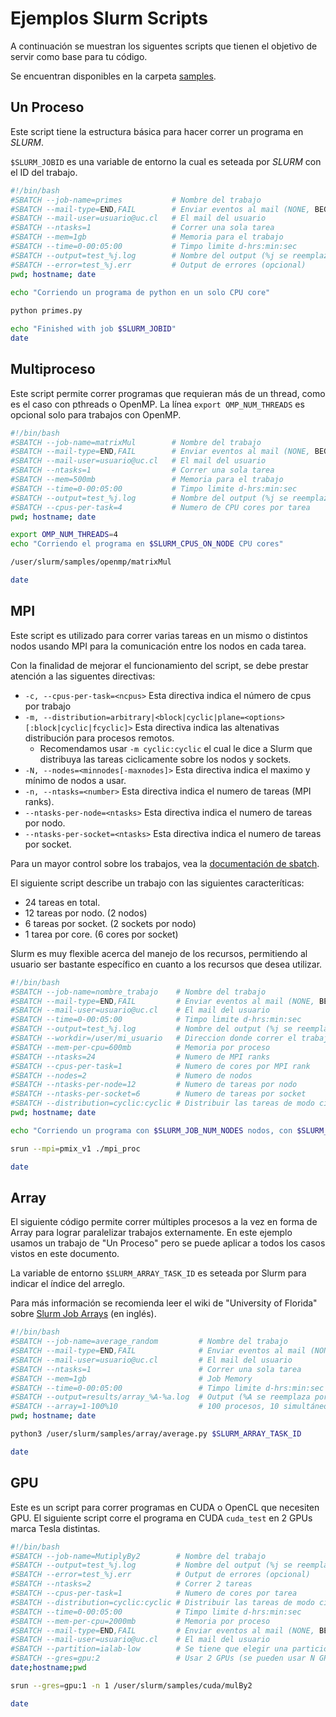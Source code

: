 # Ejemplos Slurm Scripts
A continuación se muestran los siguentes scripts que tienen el objetivo de servir como base para tu código.

Se encuentran disponibles en la carpeta  [samples](/doc/samples).

## Un Proceso
Este script tiene la estructura básica para hacer correr un programa en *SLURM*.

`$SLURM_JOBID` es una variable de entorno la cual es seteada por *SLURM* con el ID del trabajo.

```bash
#!/bin/bash
#SBATCH --job-name=primes           # Nombre del trabajo
#SBATCH --mail-type=END,FAIL        # Enviar eventos al mail (NONE, BEGIN, END, FAIL, ALL)
#SBATCH --mail-user=usuario@uc.cl   # El mail del usuario
#SBATCH --ntasks=1                  # Correr una sola tarea
#SBATCH --mem=1gb                   # Memoria para el trabajo
#SBATCH --time=0-00:05:00           # Timpo limite d-hrs:min:sec
#SBATCH --output=test_%j.log        # Nombre del output (%j se reemplaza por el ID del trabajo)
#SBATCH --error=test_%j.err         # Output de errores (opcional)
pwd; hostname; date
 
echo "Corriendo un programa de python en un solo CPU core"

python primes.py

echo "Finished with job $SLURM_JOBID"
date
```

## Multiproceso

Este script permite correr programas que requieran más de un thread, como es el caso con pthreads o OpenMP. La línea `export OMP_NUM_THREADS` es opcional solo para trabajos con OpenMP.

```bash
#!/bin/bash
#SBATCH --job-name=matrixMul        # Nombre del trabajo
#SBATCH --mail-type=END,FAIL        # Enviar eventos al mail (NONE, BEGIN, END, FAIL, ALL)
#SBATCH --mail-user=usuario@uc.cl   # El mail del usuario
#SBATCH --ntasks=1                  # Correr una sola tarea
#SBATCH --mem=500mb                 # Memoria para el trabajo
#SBATCH --time=0-00:05:00           # Timpo limite d-hrs:min:sec
#SBATCH --output=test_%j.log        # Nombre del output (%j se reemplaza por el ID del trabajo)
#SBATCH --cpus-per-task=4           # Numero de CPU cores por tarea
pwd; hostname; date

export OMP_NUM_THREADS=4
echo "Corriendo el programa en $SLURM_CPUS_ON_NODE CPU cores"

/user/slurm/samples/openmp/matrixMul

date
```

## MPI
Este script es utilizado para correr varias tareas en un mismo o distintos nodos usando MPI para la comunicación entre los nodos en cada tarea.

Con la finalidad de mejorar el funcionamiento del script, se debe prestar atención a las siguentes directivas:

* `-c, --cpus-per-task=<ncpus>` Esta directiva indica el número de cpus por trabajo
* `-m, --distribution=arbitrary|<block|cyclic|plane=<options>[:block|cyclic|fcyclic]>` Esta directiva indica las altenativas distribución para procesos remotos.
    * Recomendamos usar `-m cyclic:cyclic`  el cual le dice a Slurm que distribuya las tareas ciclicamente sobre los nodos y sockets.
* `-N, --nodes=<minnodes[-maxnodes]>` Esta directiva indica el maximo y mínimo de nodos a usar.
* `-n, --ntasks=<number>` Esta directiva indica el numero de tareas (MPI ranks).
* `--ntasks-per-node=<ntasks>` Esta directiva indica el numero de tareas por nodo.
* `--ntasks-per-socket=<ntasks>` Esta directiva indica el numero de tareas por socket.

Para un mayor control sobre los trabajos, vea la [documentación de sbatch](slurm.schedmd.com/sbatch.html).

El siguiente script describe un trabajo con las siguientes caracteríticas:
* 24 tareas en total.
* 12 tareas por nodo. (2 nodos)
* 6 tareas por socket. (2 sockets por nodo)
* 1 tarea por core. (6 cores por socket)

Slurm es muy flexible acerca del manejo de los recursos, permitiendo al usuario ser bastante específico en cuanto a los recursos que desea utilizar.

```bash
#!/bin/bash
#SBATCH --job-name=nombre_trabajo    # Nombre del trabajo
#SBATCH --mail-type=END,FAIL         # Enviar eventos al mail (NONE, BEGIN, END, FAIL, ALL)
#SBATCH --mail-user=usuario@uc.cl    # El mail del usuario
#SBATCH --time=0-00:05:00            # Timpo limite d-hrs:min:sec
#SBATCH --output=test_%j.log         # Nombre del output (%j se reemplaza por el ID del trabajo)
#SBATCH --workdir=/user/mi_usuario   # Direccion donde correr el trabajo
#SBATCH --mem-per-cpu=600mb          # Memoria por proceso
#SBATCH --ntasks=24                  # Numero de MPI ranks
#SBATCH --cpus-per-task=1            # Numero de cores por MPI rank 
#SBATCH --nodes=2                    # Numero de nodos
#SBATCH --ntasks-per-node=12         # Numero de tareas por nodo
#SBATCH --ntasks-per-socket=6        # Numero de tareas por socket
#SBATCH --distribution=cyclic:cyclic # Distribuir las tareas de modo ciclico sobre los nodos y sockets
pwd; hostname; date

echo "Corriendo un programa con $SLURM_JOB_NUM_NODES nodos, con $SLURM_NTASKS tareas, cada una con $SLURM_CPUS_PER_TASK cores."

srun --mpi=pmix_v1 ./mpi_proc

date
```

## Array
El siguiente código permite correr múltiples procesos a la vez en forma de Array para lograr paralelizar trabajos externamente. En este ejemplo usamos un trabajo de "Un Proceso" pero se puede aplicar a todos los casos vistos en este documento.

La variable de entorno `$SLURM_ARRAY_TASK_ID` es seteada por Slurm para indicar el índice del arreglo.

Para más información se recomienda leer el wiki de "University of Florida" sobre [Slurm Job Arrays](https://help.rc.ufl.edu/doc/SLURM_Job_Arrays) (en inglés).


```bash
#!/bin/bash
#SBATCH --job-name=average_random         # Nombre del trabajo
#SBATCH --mail-type=END,FAIL              # Enviar eventos al mail (NONE, BEGIN, END, FAIL, ALL)
#SBATCH --mail-user=usuario@uc.cl         # El mail del usuario
#SBATCH --ntasks=1                        # Correr una sola tarea
#SBATCH --mem=1gb                         # Job Memory
#SBATCH --time=0-00:05:00                 # Timpo limite d-hrs:min:sec
#SBATCH --output=results/array_%A-%a.log  # Output (%A se reemplaza por el ID del trabajo maestro, %a se reemplaza por el indice del arreglo)
#SBATCH --array=1-100%10                  # 100 procesos, 10 simultáneos
pwd; hostname; date

python3 /user/slurm/samples/array/average.py $SLURM_ARRAY_TASK_ID

date
```

## GPU 
Este es un script para correr programas en CUDA o OpenCL que necesiten GPU. El siguiente script corre el programa en CUDA `cuda_test` en 2 GPUs marca Tesla distintas.

```bash
#!/bin/bash
#SBATCH --job-name=MutiplyBy2        # Nombre del trabajo
#SBATCH --output=test_%j.log         # Nombre del output (%j se reemplaza por el ID del trabajo)
#SBATCH --error=test_%j.err          # Output de errores (opcional)
#SBATCH --ntasks=2                   # Correr 2 tareas
#SBATCH --cpus-per-task=1            # Numero de cores por tarea
#SBATCH --distribution=cyclic:cyclic # Distribuir las tareas de modo ciclico
#SBATCH --time=0-00:05:00            # Timpo limite d-hrs:min:sec
#SBATCH --mem-per-cpu=2000mb         # Memoria por proceso
#SBATCH --mail-type=END,FAIL         # Enviar eventos al mail (NONE, BEGIN, END, FAIL, ALL)
#SBATCH --mail-user=usuario@uc.cl    # El mail del usuario
#SBATCH --partition=ialab-low        # Se tiene que elegir una partición de nodos con GPU
#SBATCH --gres=gpu:2                 # Usar 2 GPUs (se pueden usar N GPUs de marca especifica de la manera --gres=gpu:marca:N)
date;hostname;pwd

srun --gres=gpu:1 -n 1 /user/slurm/samples/cuda/mulBy2

date
```
